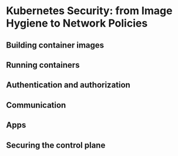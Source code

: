 # Kubernetes Security: from Image Hygiene to Network Policies

## Building container images

## Running containers

## Authentication and authorization

## Communication

## Apps

## Securing the control plane

